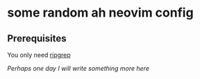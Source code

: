 # some random ah neovim config

## Prerequisites
You only need [ripgrep](https://github.com/BurntSushi/ripgrep)

*Perhaps one day I will write something more here*
